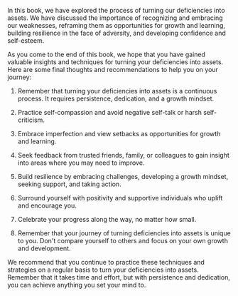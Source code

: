 
In this book, we have explored the process of turning our deficiencies into assets. We have discussed the importance of recognizing and embracing our weaknesses, reframing them as opportunities for growth and learning, building resilience in the face of adversity, and developing confidence and self-esteem.

As you come to the end of this book, we hope that you have gained valuable insights and techniques for turning your deficiencies into assets. Here are some final thoughts and recommendations to help you on your journey:

1. Remember that turning your deficiencies into assets is a continuous process. It requires persistence, dedication, and a growth mindset.

2. Practice self-compassion and avoid negative self-talk or harsh self-criticism.

3. Embrace imperfection and view setbacks as opportunities for growth and learning.

4. Seek feedback from trusted friends, family, or colleagues to gain insight into areas where you may need to improve.

5. Build resilience by embracing challenges, developing a growth mindset, seeking support, and taking action.

6. Surround yourself with positivity and supportive individuals who uplift and encourage you.

7. Celebrate your progress along the way, no matter how small.

8. Remember that your journey of turning deficiencies into assets is unique to you. Don't compare yourself to others and focus on your own growth and development.

We recommend that you continue to practice these techniques and strategies on a regular basis to turn your deficiencies into assets. Remember that it takes time and effort, but with persistence and dedication, you can achieve anything you set your mind to.
